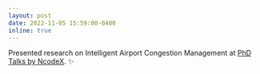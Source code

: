 ```yaml
---
layout: post
date: 2022-11-05 15:59:00-0400
inline: true
---
```


Presented research on Intelligent Airport Congestion Management at <a href="https://lnkd.in/gu5xdreC">PhD Talks by NcodeX</a>. :sparkles: